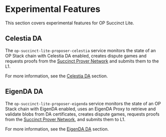 # Experimental Features

This section covers experimental features for OP Succinct Lite.

## Celestia DA

The `op-succinct-lite-proposer-celestia` service monitors the state of an OP Stack chain with Celestia DA enabled, creates dispute games and requests proofs from the [Succinct Prover Network](https://docs.succinct.xyz/docs/sp1/prover-network/intro) and submits them to the L1.

For more information, see the [Celestia DA](./celestia.md) section.

## EigenDA DA

The `op-succinct-lite-proposer-eigenda` service monitors the state of an OP Stack chain with EigenDA enabled, uses an EigenDA Proxy to retrieve and validate blobs from DA certificates, creates dispute games, requests proofs from the [Succinct Prover Network](https://docs.succinct.xyz/docs/sp1/prover-network/intro), and submits them to L1.

For more information, see the [EigenDA DA](./eigenda.md) section.
